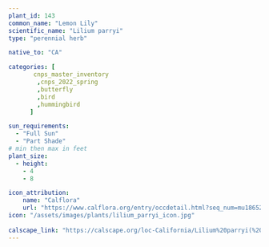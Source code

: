 ```yaml
---
plant_id: 143 
common_name: "Lemon Lily"
scientific_name: "Lilium parryi"
type: "perennial herb"

native_to: "CA"

categories: [
       cnps_master_inventory
        ,cnps_2022_spring
        ,butterfly
        ,bird
        ,hummingbird
      ]

sun_requirements:
  - "Full Sun"
  - "Part Shade"
# min then max in feet
plant_size:
  - height: 
    - 4 
    - 8

icon_attribution: 
    name: "Calflora"
    url: "https://www.calflora.org/entry/occdetail.html?seq_num=mu18652"
icon: "/assets/images/plants/lilium_parryi_icon.jpg"
 
calscape_link: "https://calscape.org/loc-California/Lilium%20parryi(%20)"
---
```









